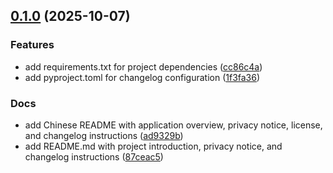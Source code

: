 <!-- insertion marker -->
<a name="0.1.0"></a>

## [0.1.0](https://github.com///compare/6a96f062264bf17ac9cf5052e59c075306d41709...0.1.0) (2025-10-07)

### Features

- add requirements.txt for project dependencies ([cc86c4a](https://github.com///commit/cc86c4aa85c9e7ab73389004806cb41fcd752a21))
- add pyproject.toml for changelog configuration ([1f3fa36](https://github.com///commit/1f3fa36a19f847e37d4ce35ee48944f9c5230b53))

### Docs

- add Chinese README with application overview, privacy notice, license, and changelog instructions ([ad9329b](https://github.com///commit/ad9329bf2d377ec22f2a92e64f451054a98013d6))
- add README.md with project introduction, privacy notice, and changelog instructions ([87ceac5](https://github.com///commit/87ceac5a1bbb3a807476331507ee85ba6e0d52e9))

